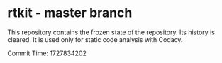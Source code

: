 # rtkit - master branch

This repository contains the frozen state of the repository.
Its history is cleared. It is used only for static code
analysis with Codacy.

Commit Time: 1727834202